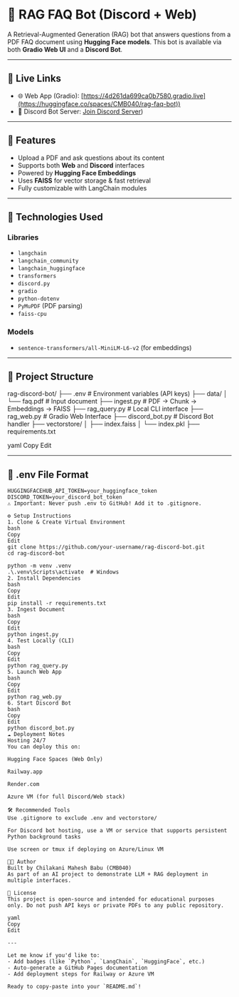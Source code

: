 # 🤖 RAG FAQ Bot (Discord + Web)

A Retrieval-Augmented Generation (RAG) bot that answers questions from a PDF FAQ document using **Hugging Face models**. This bot is available via both **Gradio Web UI** and a **Discord Bot**.

---

## 🔗 Live Links

- 🌐 Web App (Gradio): [https://4d261da699ca0b7580.gradio.live](https://huggingface.co/spaces/CMB040/rag-faq-bot))
- 💬 Discord Bot Server: [Join Discord Server](https://discord.gg/U5mczbRc))

---

## 📌 Features

- Upload a PDF and ask questions about its content
- Supports both **Web** and **Discord** interfaces
- Powered by **Hugging Face Embeddings**
- Uses **FAISS** for vector storage & fast retrieval
- Fully customizable with LangChain modules

---

## 🧠 Technologies Used

### Libraries
- `langchain`
- `langchain_community`
- `langchain_huggingface`
- `transformers`
- `discord.py`
- `gradio`
- `python-dotenv`
- `PyMuPDF` (PDF parsing)
- `faiss-cpu`

### Models
- `sentence-transformers/all-MiniLM-L6-v2` (for embeddings)

---

## 📁 Project Structure

rag-discord-bot/
├── .env # Environment variables (API keys)
├── data/
│ └── faq.pdf # Input document
├── ingest.py # PDF → Chunk → Embeddings → FAISS
├── rag_query.py # Local CLI interface
├── rag_web.py # Gradio Web Interface
├── discord_bot.py # Discord Bot handler
├── vectorstore/
│ ├── index.faiss
│ └── index.pkl
├── requirements.txt

yaml
Copy
Edit

---

## 🔐 .env File Format

```env
HUGGINGFACEHUB_API_TOKEN=your_huggingface_token
DISCORD_TOKEN=your_discord_bot_token
⚠️ Important: Never push .env to GitHub! Add it to .gitignore.

⚙️ Setup Instructions
1. Clone & Create Virtual Environment
bash
Copy
Edit
git clone https://github.com/your-username/rag-discord-bot.git
cd rag-discord-bot

python -m venv .venv
.\.venv\Scripts\activate  # Windows
2. Install Dependencies
bash
Copy
Edit
pip install -r requirements.txt
3. Ingest Document
bash
Copy
Edit
python ingest.py
4. Test Locally (CLI)
bash
Copy
Edit
python rag_query.py
5. Launch Web App
bash
Copy
Edit
python rag_web.py
6. Start Discord Bot
bash
Copy
Edit
python discord_bot.py
☁️ Deployment Notes
Hosting 24/7
You can deploy this on:

Hugging Face Spaces (Web Only)

Railway.app

Render.com

Azure VM (for full Discord/Web stack)

🛠 Recommended Tools
Use .gitignore to exclude .env and vectorstore/

For Discord bot hosting, use a VM or service that supports persistent Python background tasks

Use screen or tmux if deploying on Azure/Linux VM

👨‍💻 Author
Built by Chilakani Mahesh Babu (CMB040)
As part of an AI project to demonstrate LLM + RAG deployment in multiple interfaces.

📜 License
This project is open-source and intended for educational purposes only. Do not push API keys or private PDFs to any public repository.

yaml
Copy
Edit

---

Let me know if you'd like to:
- Add badges (like `Python`, `LangChain`, `HuggingFace`, etc.)
- Auto-generate a GitHub Pages documentation
- Add deployment steps for Railway or Azure VM

Ready to copy-paste into your `README.md`!
